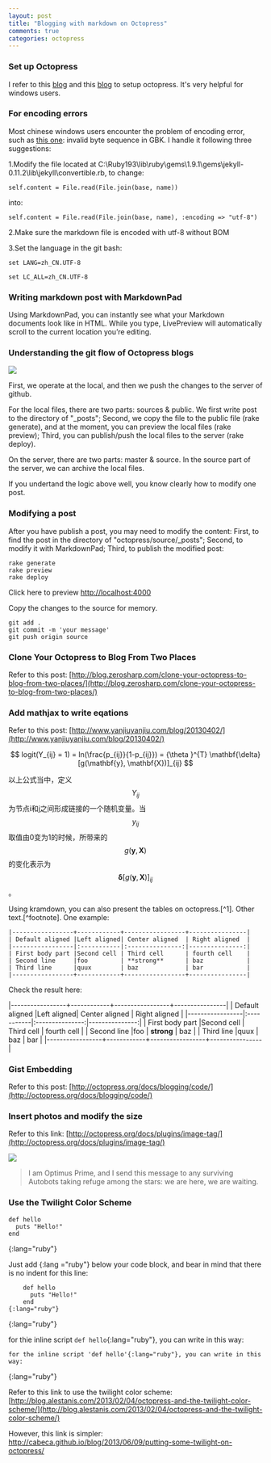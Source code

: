 ```yaml
---
layout: post
title: "Blogging with markdown on Octopress"
comments: true
categories: octopress
---
```


### Set up Octopress

I refer to this [blog](http://www.yanjiuyanjiu.com/blog/20130401/) and this [blog](http://zerodie.github.io/blog/2012/01/19/octopress-github-pages/) to setup octopress. It's very helpful for windows users.

### For encoding errors

Most chinese windows users encounter the problem of encoding error, such as [this one](http://www.v2ex.com/t/26027): invalid byte sequence in GBK. I handle it following three suggestions:

1.Modify the file located at C:\Ruby193\lib\ruby\gems\1.9.1\gems\jekyll-0.11.2\lib\jekyll\convertible.rb, to change:

    self.content = File.read(File.join(base, name))


into:

    self.content = File.read(File.join(base, name), :encoding => "utf-8")



2.Make sure the markdown file is encoded with utf-8 without BOM

3.Set the language in the git bash:

	set LANG=zh_CN.UTF-8

	set LC_ALL=zh_CN.UTF-8



### Writing markdown post with MarkdownPad

Using MarkdownPad, you can instantly see what your Markdown documents look like in HTML. While you type, LivePreview will automatically scroll to the current location you’re editing.

### Understanding the git flow of Octopress blogs

![](http://systeminterrupt.me/images/2013-06-16/Octopress_Deployment_Chain.png)

First, we operate at the local, and then we push the changes to the server of github.

For the local files, there are two parts: sources & public. We first write post to the directory of "_posts"; Second, we copy the file to the public file (rake generate), and at the moment, you can preview the local files (rake preview); Third, you can publish/push the local files to the server (rake deploy).

On the server, there are two parts: master & source. In the source part of the server, we can archive the local files.

If you undertand the logic above well, you know clearly how to modify one post.  

### Modifying a post

After you have publish a post, you may need to modify the content: First, to find the post in the directory of "octopress/source/_posts"; Second, to modify it with MarkdownPad; Third, to publish the modified post:

    rake generate
    rake preview
    rake deploy

Click here to preview [http://localhost:4000](http://localhost:4000])

Copy the changes to the source for memory.

	git add .
	git commit -m 'your message'
	git push origin source

### Clone Your Octopress to Blog From Two Places
Refer to this post: [http://blog.zerosharp.com/clone-your-octopress-to-blog-from-two-places/](http://blog.zerosharp.com/clone-your-octopress-to-blog-from-two-places/)

### Add mathjax to write eqations

Refer to this post: [http://www.yanjiuyanjiu.com/blog/20130402/](http://www.yanjiuyanjiu.com/blog/20130402/)

$$
logit(Y_{ij} = 1) = ln(\frac{p_{ij}}{1-p_{ij}}) = {\theta }^{T} \mathbf{\delta} [g(\mathbf{y}, \mathbf{X})]_{ij}
$$


以上公式当中，定义$$Y_{ij}$$为节点i和j之间形成链接的一个随机变量。当$$y_{ij}$$取值由0变为1的时候，所带来的$$g(\mathbf{y},\mathbf{X})$$的变化表示为$$\mathbf{\delta} [g(\mathbf{y}, \mathbf{X})]_{ij}$$。

Using kramdown, you can also present the tables on octopress.[^1]. Other text.[^footnote]. One example:

	|-----------------+------------+-----------------+----------------|
	| Default aligned |Left aligned| Center aligned  | Right aligned  |
	|-----------------|:-----------|:---------------:|---------------:|
	| First body part |Second cell | Third cell      | fourth cell    |
	| Second line     |foo         | **strong**      | baz            |
	| Third line      |quux        | baz             | bar            |
	|-----------------+------------+-----------------+----------------|

Check the result here:

|-----------------+------------+-----------------+----------------|
| Default aligned |Left aligned| Center aligned  | Right aligned  |
|-----------------|:-----------|:---------------:|---------------:|
| First body part |Second cell | Third cell      | fourth cell    |
| Second line     |foo         | **strong**      | baz            |
| Third line      |quux        | baz             | bar            |
|-----------------+------------+-----------------+----------------|

### Gist Embedding

Refer to this post: [http://octopress.org/docs/blogging/code/](http://octopress.org/docs/blogging/code/)


### Insert photos and modify the size

Refer to this link: [http://octopress.org/docs/plugins/image-tag/](http://octopress.org/docs/plugins/image-tag/)

![]( https://lh4.googleusercontent.com/-Hipwe3gjPn8/UUZW6a_Y1_I/AAAAAAAAAys/9QbECNQCUAA/s1267-fcrop64=1,015a0000fb7bd34c/optimus%2Bprime.jpg)  

> I am Optimus Prime, and I send this message to any surviving Autobots taking refuge among the stars: we are here, we are waiting.

###  Use the Twilight Color Scheme

    def hello
      puts "Hello!"
    end
{:lang="ruby"}

Just add {:lang ="ruby"} below your code block, and bear in mind that there is no indent for this line:

	    def hello
	      puts "Hello!"
	    end
	{:lang="ruby"}
{:lang="ruby"}


for thie inline script `def hello`{:lang="ruby"}, you can write in this way:

	for the inline script 'def hello'{:lang="ruby"}, you can write in this way:
{:lang="ruby"}

Refer to this link to use the twilight color scheme:[http://blog.alestanis.com/2013/02/04/octopress-and-the-twilight-color-scheme/](http://blog.alestanis.com/2013/02/04/octopress-and-the-twilight-color-scheme/)

However, this link is simpler: http://cabeca.github.io/blog/2013/06/09/putting-some-twilight-on-octopress/
